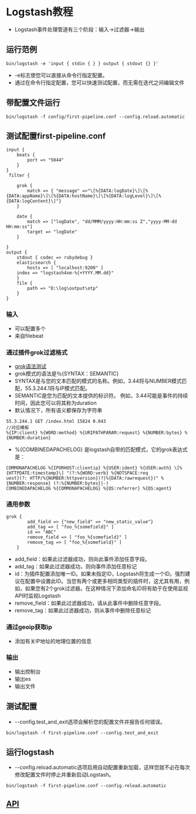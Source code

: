 # Logstash教程

* Logstash事件处理管道有三个阶段：输入→过滤器→输出

## 运行范例
```
bin/logstash -e 'input { stdin { } } output { stdout {} }'
```
* -e标志使您可以直接从命令行指定配置。
* 通过在命令行指定配置，您可以快速测试配置，而无需在迭代之间编辑文件

## 带配置文件运行
```
bin/logstash -f config/first-pipeline.conf --config.reload.automatic
```

## 测试配置first-pipeline.conf


```
input {
    beats {
        port => "5044"
    }
}
 filter {
    
    grok {
		match => { "message" =>"\[%{DATA:logDate}\]\[%{DATA:appName}\]\[%{DATA:hostName}\]\[%{DATA:logLevel}\]\[%{DATA:logContent}\]"}
    }
	
    date {
        match => ["logDate", "dd/MMM/yyyy:HH:mm:ss Z","yyyy-MM-dd HH:mm:ss"]
		target => "logDate"
    }
	
}
output {
    stdout { codec => rubydebug }
	elasticsearch {
        hosts => [ "localhost:9200" ]
	index => "logstash4xm-%{+YYYY.MM.dd}"
    }
	file {
        path => "D:\log\output\otp"
    }
}
```

### 输入
* 可以配置多个
* 来自filebeat

### 通过插件grok过滤格式
* [grok语法测试](http://grokdebug.herokuapp.com/)
* grok模式的语法是％{SYNTAX：SEMANTIC}
* SYNTAX是与您的文本匹配的模式的名称。例如，3.44将与NUMBER模式匹配，55.3.244.1将与IP模式匹配。
* SEMANTIC是您为匹配的文本提供的标识符。 例如，3.44可能是事件的持续时间，因此您可以将其称为duration
* 默认情况下，所有语义都保存为字符串
```****
55.3.244.1 GET /index.html 15824 0.043
//对应模板
%{IP:client} %{WORD:method} %{URIPATHPARAM:request} %{NUMBER:bytes} %{NUMBER:duration}
```

* %{COMBINEDAPACHELOG} 是logstash自带的匹配模式，它的grok表达式是：
```
COMMONAPACHELOG %{IPORHOST:clientip} %{USER:ident} %{USER:auth} \[%{HTTPDATE:timestamp}\] "(?:%{WORD:verb} %{NOTSPACE:req
uest}(?: HTTP/%{NUMBER:httpversion})?|%{DATA:rawrequest})" %{NUMBER:response} (?:%{NUMBER:bytes}|-)
COMBINEDAPACHELOG %{COMMONAPACHELOG} %{QS:referrer} %{QS:agent}
```

### 通用参数
```
grok {
		add_field => {"new_field" => "new_static_value"}
		add_tag => [ "foo_%{somefield}" ]
		id => "ABC"
		remove_field => [ "foo_%{somefield}" ]
		remove_tag => [ "foo_%{somefield}" ]
    }
```
* add_field：如果此过滤器成功，则向此事件添加任意字段。
* add_tag：如果此过滤器成功，则向事件添加任意标记
* id：为插件配置添加唯一ID。如果未指定ID，Logstash将生成一个ID。强烈建议在配置中设置此ID。当您有两个或更多相同类型的插件时，这尤其有用，例如，如果您有2个grok过滤器。在这种情况下添加命名ID将有助于在使用监视API时监视Logstash
* remove_field：如果此过滤器成功，请从此事件中删除任意字段。
* remove_tag：如果此过滤器成功，则从事件中删除任意标记

### 通过geoip获取ip
* 添加有关IP地址的地理位置的信息

### 输出
* 输出控制台
* 输出es
* 输出文件



## 测试配置
* --config.test_and_exit选项会解析您的配置文件并报告任何错误。
```
bin/logstash -f first-pipeline.conf --config.test_and_exit
```

## 运行logstash
* --config.reload.automatic选项启用自动配置重新加载，这样您就不必在每次修改配置文件时停止并重新启动Logstash。
```
bin/logstash -f first-pipeline.conf --config.reload.automatic
```

## [API](https://www.elastic.co/guide/en/logstash/current/monitoring.html)
